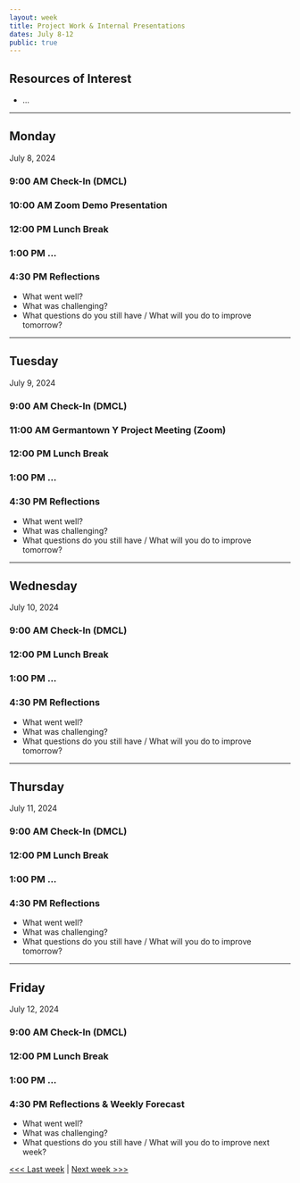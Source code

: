 ```yaml
---
layout: week
title: Project Work & Internal Presentations
dates: July 8-12
public: true
---
```


## Resources of Interest
- ...

---

## Monday
July 8, 2024

### 9:00 AM Check-In (DMCL)

### 10:00 AM Zoom Demo Presentation

### 12:00 PM Lunch Break

### 1:00 PM ...

### 4:30 PM Reflections
- What went well?
- What was challenging?
- What questions do you still have / What will you do to improve tomorrow?

---

## Tuesday
July 9, 2024

### 9:00 AM Check-In (DMCL)

### 11:00 AM Germantown Y Project Meeting (Zoom)

### 12:00 PM Lunch Break

### 1:00 PM ...

### 4:30 PM Reflections
- What went well?
- What was challenging?
- What questions do you still have / What will you do to improve tomorrow?

---

## Wednesday
July 10, 2024

### 9:00 AM Check-In (DMCL)

### 12:00 PM Lunch Break

### 1:00 PM ...

### 4:30 PM Reflections
- What went well?
- What was challenging?
- What questions do you still have / What will you do to improve tomorrow?

---

## Thursday
July 11, 2024

### 9:00 AM Check-In (DMCL)

### 12:00 PM Lunch Break

### 1:00 PM  ...

### 4:30 PM Reflections
- What went well?
- What was challenging?
- What questions do you still have / What will you do to improve tomorrow?

---

## Friday
July 12, 2024

### 9:00 AM Check-In (DMCL)

### 12:00 PM Lunch Break

### 1:00 PM ...

### 4:30 PM Reflections & Weekly Forecast
- What went well?
- What was challenging?
- What questions do you still have / What will you do to improve next week?

[<<< Last week](05-work) | [Next week >>>](07-testing)
